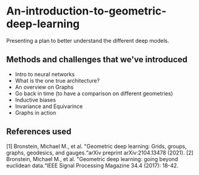 # An-introduction-to-geometric-deep-learning
Presenting a plan to better understand the different deep models.

## Methods and challenges that we've introduced
- Intro to neural networks
- What is the one true architecture?
- An overview on Graphs
- Go back in time (to have a comparison on different geometries)
- Inductive biases
- Invariance and Equivarince 
- Graphs in action

## References used
[1] Bronstein, Michael M., et al. "Geometric deep learning: Grids, groups, graphs, geodesics, and gauges.“arXiv preprint arXiv:2104.13478 (2021).
[2] Bronstein, Michael M., et al. "Geometric deep learning: going beyond euclidean data.“IEEE Signal Processing Magazine 34.4 (2017): 18-42.
